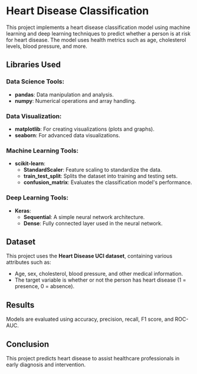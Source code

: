 # Heart Disease Classification

This project implements a heart disease classification model using machine learning and deep learning techniques to predict whether a person is at risk for heart disease. The model uses health metrics such as age, cholesterol levels, blood pressure, and more.

## Libraries Used

### Data Science Tools:
- **pandas**: Data manipulation and analysis.
- **numpy**: Numerical operations and array handling.

### Data Visualization:
- **matplotlib**: For creating visualizations (plots and graphs).
- **seaborn**: For advanced data visualizations.

### Machine Learning Tools:
- **scikit-learn**:
  - **StandardScaler**: Feature scaling to standardize the data.
  - **train_test_split**: Splits the dataset into training and testing sets.
  - **confusion_matrix**: Evaluates the classification model's performance.

### Deep Learning Tools:
- **Keras**:
  - **Sequential**: A simple neural network architecture.
  - **Dense**: Fully connected layer used in the neural network.

## Dataset
This project uses the **Heart Disease UCI dataset**, containing various attributes such as:
- Age, sex, cholesterol, blood pressure, and other medical information.
- The target variable is whether or not the person has heart disease (1 = presence, 0 = absence).



## Results
Models are evaluated using accuracy, precision, recall, F1 score, and ROC-AUC.

## Conclusion
This project predicts heart disease to assist healthcare professionals in early diagnosis and intervention.

